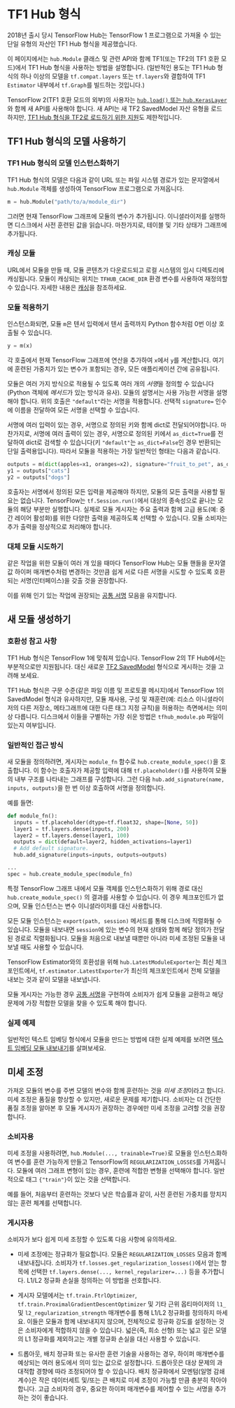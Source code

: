 <!--* freshness: { owner: 'maringeo' reviewed: '2020-09-14' review_interval: '3 months' } *-->

# TF1 Hub 형식

2018년 출시 당시 TensorFlow Hub는 TensorFlow 1 프로그램으로 가져올 수 있는 단일 유형의 자산인 TF1 Hub 형식을 제공했습니다.

이 페이지에서는 `hub.Module` 클래스 및 관련 API와 함께 TF1(또는 TF2의 TF1 호환 모드)에서 TF1 Hub 형식을 사용하는 방법을 설명합니다. (일반적인 용도는 TF1 Hub 형식의 하나 이상의 모델을 `tf.compat.layers` 또는 `tf.layers`와 결합하여 TF1 `Estimator` 내부에서 `tf.Graph`를 빌드하는 것입니다.)

TensorFlow 2(TF1 호환 모드의 외부)의 사용자는 [`hub.load()` 또는 `hub.KerasLayer`](tf2_saved_model.md)와 함께 새 API를 사용해야 합니다. 새 API는 새 TF2 SavedModel 자산 유형을 로드하지만, [TF1 Hub 형식을 TF2로 로드하기 위한 지원](migration_tf2.md)도 제한적입니다.

## TF1 Hub 형식의 모델 사용하기

### TF1 Hub 형식의 모델 인스턴스화하기

TF1 Hub 형식의 모델은 다음과 같이 URL 또는 파일 시스템 경로가 있는 문자열에서 `hub.Module` 객체를 생성하여 TensorFlow 프로그램으로 가져옵니다.

```python
m = hub.Module("path/to/a/module_dir")
```

그러면 현재 TensorFlow 그래프에 모듈의 변수가 추가됩니다. 이니셜라이저를 실행하면 디스크에서 사전 훈련된 값을 읽습니다. 마찬가지로, 테이블 및 기타 상태가 그래프에 추가됩니다.

### 캐싱 모듈

URL에서 모듈을 만들 때, 모듈 콘텐츠가 다운로드되고 로컬 시스템의 임시 디렉토리에 캐싱됩니다. 모듈이 캐싱되는 위치는 `TFHUB_CACHE_DIR` 환경 변수를 사용하여 재정의할 수 있습니다. 자세한 내용은 [캐싱](caching.md)을 참조하세요.

### 모듈 적용하기

인스턴스화되면, 모듈 `m`은 텐서 입력에서 텐서 출력까지 Python 함수처럼 0번 이상 호출될 수 있습니다.

```python
y = m(x)
```

각 호출에서 현재 TensorFlow 그래프에 연산을 추가하여 `x`에서 `y`를 계산합니다. 여기에 훈련된 가중치가 있는 변수가 포함되는 경우, 모든 애플리케이션 간에 공유됩니다.

모듈은 여러 가지 방식으로 적용될 수 있도록 여러 개의 *서명*을 정의할 수 있습니다(Python 객체에 *메서드*가 있는 방식과 유사). 모듈의 설명서는 사용 가능한 서명을 설명해야 합니다. 위의 호출은 `"default"`라는 서명을 적용합니다. 선택적 `signature=` 인수에 이름을 전달하여 모든 서명을 선택할 수 있습니다.

서명에 여러 입력이 있는 경우, 서명으로 정의된 키와 함께 dict로 전달되어야합니다. 마찬가지로, 서명에 여러 출력이 있는 경우, 서명으로 정의된 키에서 `as_dict=True`를 전달하여 dict로 검색할 수 있습니다(키 `"default"`는 `as_dict=False`인 경우 반환되는 단일 출력용입니다). 따라서 모듈을 적용하는 가장 일반적인 형태는 다음과 같습니다.

```python
outputs = m(dict(apples=x1, oranges=x2), signature="fruit_to_pet", as_dict=True)
y1 = outputs["cats"]
y2 = outputs["dogs"]
```

호출자는 서명에서 정의된 모든 입력을 제공해야 하지만, 모듈의 모든 출력을 사용할 필요는 없습니다. TensorFlow는 `tf.Session.run()`에서 대상의 종속성으로 끝나는 모듈의 해당 부분만 실행합니다. 실제로 모듈 게시자는 주요 출력과 함께 고급 용도(예: 중간 레이어 활성화)를 위한 다양한 출력을 제공하도록 선택할 수 있습니다. 모듈 소비자는 추가 출력을 정상적으로 처리해야 합니다.

### 대체 모듈 시도하기

같은 작업을 위한 모듈이 여러 개 있을 때마다 TensorFlow Hub는 모듈 핸들을 문자열 값 하이퍼 매개변수처럼 변경하는 것만큼 쉽게 서로 다른 서명을 시도할 수 있도록 호환되는 서명(인터페이스)을 갖출 것을 권장합니다.

이를 위해 인기 있는 작업에 권장되는 [공통 서명](common_signatures/index.md) 모음을 유지합니다.

## 새 모듈 생성하기

### 호환성 참고 사항

TF1 Hub 형식은 TensorFlow 1에 맞춰져 있습니다. TensorFlow 2의 TF Hub에서는 부분적으로만 지원됩니다. 대신 새로운 [TF2 SavedModel](tf2_saved_model.md) 형식으로 게시하는 것을 고려해 보세요.

TF1 Hub 형식은 구문 수준(같은 파일 이름 및 프로토콜 메시지)에서 TensorFlow 1의 SavedModel 형식과 유사하지만, 모듈 재사용, 구성 및 재훈련(예: 리소스 이니셜라이저의 다른 저장소, 메타그래프에 대한 다른 태그 지정 규칙)을 허용하는 측면에서는 의미상 다릅니다. 디스크에서 이들을 구별하는 가장 쉬운 방법은 `tfhub_module.pb` 파일이 있는지 여부입니다.

### 일반적인 접근 방식

새 모듈을 정의하려면, 게시자는 `module_fn` 함수로 `hub.create_module_spec()`을 호출합니다. 이 함수는 호출자가 제공할 입력에 대해 `tf.placeholder()`를 사용하여 모듈의 내부 구조를 나타내는 그래프를 구성합니다. 그런 다음 `hub.add_signature(name, inputs, outputs)`을 한 번 이상 호출하여 서명을 정의합니다.

예를 들면:

```python
def module_fn():
  inputs = tf.placeholder(dtype=tf.float32, shape=[None, 50])
  layer1 = tf.layers.dense(inputs, 200)
  layer2 = tf.layers.dense(layer1, 100)
  outputs = dict(default=layer2, hidden_activations=layer1)
  # Add default signature.
  hub.add_signature(inputs=inputs, outputs=outputs)

...
spec = hub.create_module_spec(module_fn)
```

특정 TensorFlow 그래프 내에서 모듈 객체를 인스턴스화하기 위해 경로 대신 `hub.create_module_spec()` 의 결과를 사용할 수 있습니다. 이 경우 체크포인트가 없으며, 모듈 인스턴스는 변수 이니셜라이저를 대신 사용합니다.

모든 모듈 인스턴스는 `export(path, session)` 메서드를 통해 디스크에 직렬화될 수 있습니다. 모듈을 내보내면 `session`에 있는 변수의 현재 상태와 함께 해당 정의가 전달된 경로로 직렬화됩니다. 모듈을 처음으로 내보낼 때뿐만 아니라 미세 조정된 모듈을 내보낼 때도 사용할 수 있습니다.

TensorFlow Estimator와의 호환성을 위해 `hub.LatestModuleExporter`는 최신 체크포인트에서, `tf.estimator.LatestExporter`가 최신의 체크포인트에서 전체 모델을 내보는 것과 같이 모델을 내보냅니다.

모듈 게시자는 가능한 경우 [공통 서명](common_signatures/index.md)을 구현하여 소비자가 쉽게 모듈을 교환하고 해당 문제에 가장 적합한 모델을 찾을 수 있도록 해야 합니다.

### 실제 예제

일반적인 텍스트 임베딩 형식에서 모듈을 만드는 방법에 대한 실제 예제를 보려면 [텍스트 임베딩 모듈 내보내기](https://github.com/tensorflow/hub/blob/master/examples/text_embeddings/export.py)를 살펴보세요.

## 미세 조정

가져온 모듈의 변수를 주변 모델의 변수와 함께 훈련하는 것을 *미세 조정*이라고 합니다. 미세 조정은 품질을 향상할 수 있지만, 새로운 문제를 제기합니다. 소비자는 더 간단한 품질 조정을 알아본 후 모듈 게시자가 권장하는 경우에만 미세 조정을 고려할 것을 권장합니다.

### 소비자용

미세 조정을 사용하려면, `hub.Module(..., trainable=True)`로 모듈을 인스턴스화하여 변수를 훈련 가능하게 만들고 TensorFlow의 `REGULARIZATION_LOSSES`를 가져옵니다. 모듈에 여러 그래프 변형이 있는 경우, 훈련에 적합한 변형을 선택해야 합니다. 일반적으로 태그 `{"train"}`이 있는 것을 선택합니다.

예를 들어, 처음부터 훈련하는 것보다 낮은 학습률과 같이, 사전 훈련된 가중치를 망치지 않는 훈련 체계를 선택합니다.

### 게시자용

소비자가 보다 쉽게 미세 조정할 수 있도록 다음 사항에 유의하세요.

- 미세 조정에는 정규화가 필요합니다. 모듈은 `REGULARIZATION_LOSSES` 모음과 함께 내보내집니다. 소비자가 `tf.losses.get_regularization_losses()`에서 얻는 항목에 선택한 `tf.layers.dense(..., kernel_regularizer=...)` 등을 추가합니다. L1/L2 정규화 손실을 정의하는 이 방법을 선호합니다.

- 게시자 모델에서는 `tf.train.FtrlOptimizer`, `tf.train.ProximalGradientDescentOptimizer` 및 기타 근위 옵티마이저의 `l1_` 및 `l2_regularization_strength` 매개변수를 통해 L1/L2 정규화를 정의하지 마세요. 이들은 모듈과 함께 내보내지지 않으며, 전체적으로 정규화 강도를 설정하는 것은 소비자에게 적합하지 않을 수 있습니다. 넓은(즉, 희소 선형) 또는 넓고 깊은 모델의 L1 정규화를 제외하고는 개별 정규화 손실을 대신 사용할 수 있습니다.

- 드롭아웃, 배치 정규화 또는 유사한 훈련 기술을 사용하는 경우, 하이퍼 매개변수를 예상되는 여러 용도에서 의미 있는 값으로 설정합니다. 드롭아웃은 대상 문제의 과대적합 경향에 따라 조정되어야 할 수 있습니다. 배치 정규화에서 모멘텀(일명 감쇄 계수)은 작은 데이터세트 및/또는 큰 배치로 미세 조정이 가능할 만큼 충분히 작아야 합니다. 고급 소비자의 경우, 중요한 하이퍼 매개변수를 제어할 수 있는 서명을 추가하는 것이 좋습니다.

